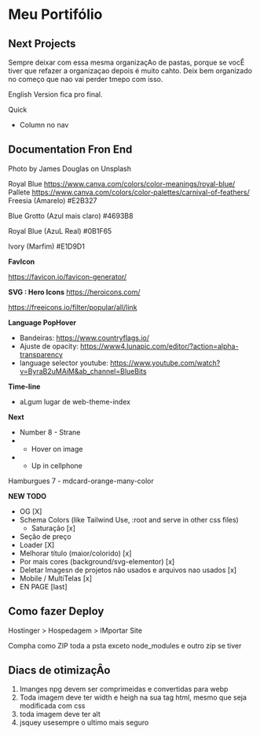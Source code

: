 # Meu Portifólio

## Next Projects

Sempre deixar com essa mesma organizaçAo de pastas, porque se vocÊ tiver que refazer a organizaçao depois é muito cahto. Deix bem organizado no começo que nao vai perder tmepo com isso.

English Version fica pro final.

Quick
+ Column no nav

## Documentation Fron End

Photo by James Douglas on Unsplash

Royal Blue
https://www.canva.com/colors/color-meanings/royal-blue/
Pallete
https://www.canva.com/colors/color-palettes/carnival-of-feathers/
Freesia (Amarelo)
#E2B327

Blue Grotto (Azul mais claro)
#4693B8

Royal Blue (AzuL Real)
#0B1F65

Ivory (Marfim)
#E1D9D1

**FavIcon**

https://favicon.io/favicon-generator/

**SVG : Hero Icons**
https://heroicons.com/

https://freeicons.io/filter/popular/all/link

**Language PopHover**
+ Bandeiras: https://www.countryflags.io/
+ Ajuste de opacity: https://www4.lunapic.com/editor/?action=alpha-transparency
+ language selector youtube: https://www.youtube.com/watch?v=ByraB2uMAiM&ab_channel=BlueBits

**Time-line**
+ aLgum lugar de web-theme-index

**Next**
+ Number 8 - Strane
+  - Hover on image
+  - Up in cellphone

Hamburgues
7 - mdcard-orange-many-color

**NEW TODO**
+ OG [X]
+ Schema Colors (like Tailwind Use, :root and serve in other css files)
  - Saturaçâo [x]
+ Seçâo de preço
+ Loader [X]
+ Melhorar título (maior/colorido) [x]
+ Por mais cores (background/svg-elementor) [x]
+ Deletar Imagesn de projetos nâo usados e arquivos nao usados [x]
+ Mobile / MultiTelas [x]
+ EN PAGE [last]


## Como fazer Deploy

Hostinger > Hospedagem > IMportar Site 

Compha como ZIP toda a psta exceto node_modules e outro zip se tiver

## Diacs de otimizaçÂo

1. Imanges npg devem ser comprimeidas e convertidas para webp
2. Toda imagem deve ter width e heigh na sua tag html, mesmo que seja modificada com css
3. toda imagem deve ter alt
4. jsquey usesempre o ultimo mais seguro
